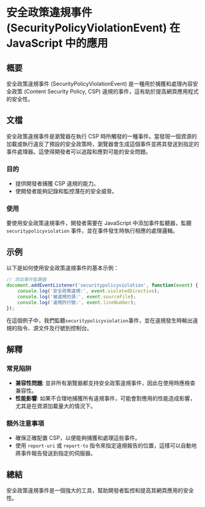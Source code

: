 <!--
Meta Description: # 安全政策違規事件 (SecurityPolicyViolationEvent) 在 JavaScript 中的應用 ## 概要 安全政策違規事件 (SecurityPolicyViolationEvent) 是一種用於捕獲和處理內容安全政策 (Content Security Policy, C...
Meta Keywords: csp, event, javascript, securitypolicyviolation, console
-->

# 安全政策違規事件 (SecurityPolicyViolationEvent) 在 JavaScript 中的應用

## 概要
安全政策違規事件 (SecurityPolicyViolationEvent) 是一種用於捕獲和處理內容安全政策 (Content Security Policy, CSP) 違規的事件，這有助於提高網頁應用程式的安全性。

## 文檔
安全政策違規事件是瀏覽器在執行 CSP 時所觸發的一種事件。當發現一個資源的加載或執行違反了預設的安全政策時，瀏覽器會生成這個事件並將其發送到指定的事件處理器。這使得開發者可以追蹤和應對可能的安全問題。

### 目的
- 提供開發者捕獲 CSP 違規的能力。
- 使開發者能夠記錄和監控潛在的安全威脅。

### 使用
要使用安全政策違規事件，開發者需要在 JavaScript 中添加事件監聽器，監聽 `securitypolicyviolation` 事件，並在事件發生時執行相應的處理邏輯。

## 示例
以下是如何使用安全政策違規事件的基本示例：

```javascript
// 添加事件監聽器
document.addEventListener('securitypolicyviolation', function(event) {
    console.log('安全政策違規:', event.violatedDirective);
    console.log('被違規的源:', event.sourceFile);
    console.log('違規的行號:', event.lineNumber);
});
```

在這個例子中，我們監聽`securitypolicyviolation`事件，並在違規發生時輸出違規的指令、源文件及行號到控制台。

## 解釋
### 常見陷阱
- **兼容性問題**: 並非所有瀏覽器都支持安全政策違規事件，因此在使用時應檢查兼容性。
- **性能影響**: 如果不合理地捕獲所有違規事件，可能會對應用的性能造成影響，尤其是在資源加載量大的情況下。

### 額外注意事項
- 確保正確配置 CSP，以便能夠捕獲和處理這些事件。
- 使用 `report-uri` 或 `report-to` 指令來指定違規報告的位置，這樣可以自動地將事件報告發送到指定的伺服器。

## 總結
安全政策違規事件是一個強大的工具，幫助開發者監控和提高其網頁應用的安全性。